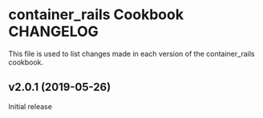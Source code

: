 # container_rails Cookbook CHANGELOG

This file is used to list changes made in each version of the container_rails cookbook.

## v2.0.1 (2019-05-26)

Initial release
